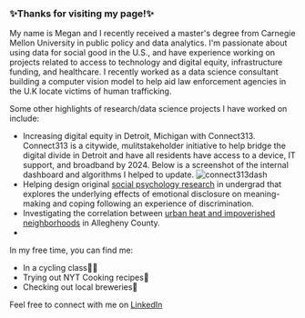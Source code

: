 ### ✨Thanks for visiting my page!✨

My name is Megan and I recently received a master's degree from Carnegie Mellon University in public policy and data analytics. I'm passionate about using data for social good in the U.S., and have experience working on projects related to access to technology and digital equity, infrastructure funding, and healthcare. I recently worked as a data science consultant building a computer vision model to help aid law enforcement agencies in the U.K locate victims of human trafficking.

Some other highlights of research/data science projects I have worked on include: 
- Increasing digital equity in Detroit, Michigan with Connect313. Connect313 is a citywide, mulitstakeholder initiative to help bridge the digital divide in Detroit and have all residents have access to a device, IT support, and broadband by 2024. Below is a screenshot of the internal dashboard and algorithms I helped to update. 
  ![connect313dash](https://github.com/megan0422/megan0422/assets/98300623/87fc8d88-b62b-4dc9-9d0c-b32274959c80)
- Helping design original [social psychology research](https://wp.stolaf.edu/news/researchers-examine-the-benefits-of-discussing-discrimination) in undergrad that explores the underlying effects of emotional disclosure on meaning-making and coping following an experience of discrimination. 
- Investigating the correlation between [urban heat and impoverished neighborhoods](https://arcg.is/1fCW1K0) in Allegheny County.
- 


In my free time, you can find me:
- In a cycling class🚴‍♂️
- Trying out NYT Cooking recipes🍴
- Checking out local breweries🍻

Feel free to connect with me on [LinkedIn](https://www.linkedin.com/in/megan-hussey/)
